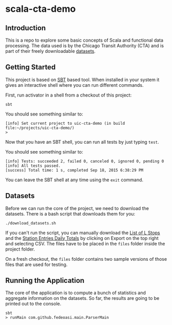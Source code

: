 # scala-cta-demo

## Introduction

This is a repo to explore some basic concepts of Scala and functional data processing.
The data used is by the Chicago Transit Authority (CTA) and is part of their freely downloadable
[datasets](https://data.cityofchicago.org/Transportation/CTA-List-of-CTA-Datasets/pnau-cf66).

## Getting Started

This project is based on [SBT](http://www.scala-sbt.org/) based tool. 
When installed in your system it gives an interactive shell
where you can run different commands.

First, run activator in a shell from a checkout of this project:

    sbt

You should see something similar to:

    [info] Set current project to uic-cta-demo (in build file:~/projects/uic-cta-demo/)
    >

Now that you have an SBT shell, you can run all tests by just typing `test`.

You should see something similar to:

    [info] Tests: succeeded 2, failed 0, canceled 0, ignored 0, pending 0
    [info] All tests passed.
    [success] Total time: 1 s, completed Sep 18, 2015 6:38:29 PM

You can leave the SBT shell at any time using the `exit` command.

## Datasets

Before we can run the core of the project, we need to download the datasets. There is a
bash script that downloads them for you:

    ./download_datasets.sh

If you can't run the script, you can manually download the
[List of L Stops](https://data.cityofchicago.org/Transportation/CTA-System-Information-List-of-L-Stops/8pix-ypme?)
and the
[Station Entries Daily Totals](https://data.cityofchicago.org/Transportation/CTA-Ridership-L-Station-Entries-Daily-Totals/5neh-572f?)
by clicking on Export on the top right and selecting CSV.
The files have to be placed in the `files` folder inside the project folder.

On a fresh checkout, the `files` folder contains two sample versions of those files that are used for testing.

## Running the Application

The core of the application is to compute a bunch of statistics and aggregate information on the datasets.
So far, the results are going to be printed out to the console.

    sbt
    > runMain com.github.fedeoasi.main.ParserMain
